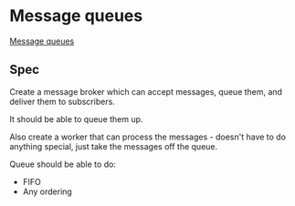 # Message queues

[Message queues](https://sudhir.io/the-big-little-guide-to-message-queues)

## Spec
Create a message broker which can accept messages, queue them, and deliver them to subscribers.

It should be able to queue them up.

Also create a worker that can process the messages - doesn't have to do anything special, just 
take the messages off the queue.

Queue should be able to do:
- FIFO
- Any ordering
